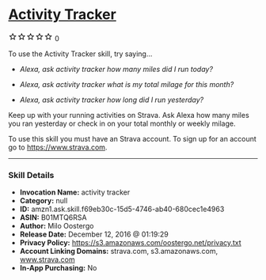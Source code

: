 # [Activity Tracker](http://alexa.amazon.com/#skills/amzn1.ask.skill.f69eb30c-15d5-4746-ab40-680cec1e4963)
![0 stars](../../images/ic_star_border_black_18dp_1x.png)![0 stars](../../images/ic_star_border_black_18dp_1x.png)![0 stars](../../images/ic_star_border_black_18dp_1x.png)![0 stars](../../images/ic_star_border_black_18dp_1x.png)![0 stars](../../images/ic_star_border_black_18dp_1x.png) 0

To use the Activity Tracker skill, try saying...

* *Alexa, ask activity tracker how many miles did I run today?*

* *Alexa, ask activity tracker what is my total milage for this month?*

* *Alexa, ask activity tracker how long did I run yesterday?*

Keep up with your running activities on Strava. 
Ask Alexa how many miles you ran yesterday or check in on your total monthly or weekly milage. 

To use this skill you must have an Strava account. To sign up for an account go to https://www.strava.com.

***

### Skill Details

* **Invocation Name:** activity tracker
* **Category:** null
* **ID:** amzn1.ask.skill.f69eb30c-15d5-4746-ab40-680cec1e4963
* **ASIN:** B01MTQ6RSA
* **Author:** Milo Oostergo
* **Release Date:** December 12, 2016 @ 01:19:29
* **Privacy Policy:** https://s3.amazonaws.com/oostergo.net/privacy.txt
* **Account Linking Domains:** strava.com, s3.amazonaws.com, www.strava.com
* **In-App Purchasing:** No
